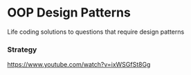 # OOP Design Patterns 
Life coding solutions to questions that require design patterns

### Strategy
https://www.youtube.com/watch?v=ixWSGfSt8Gg
